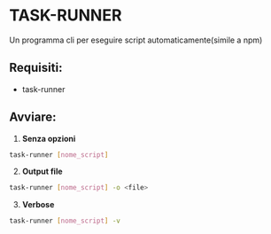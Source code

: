 # TASK-RUNNER

Un programma cli per eseguire script automaticamente(simile a npm)

## Requisiti:
- task-runner

## Avviare:
  1. **Senza opzioni**
  ```bash
  task-runner [nome_script]
  ```

  2. **Output file**
  ```bash
  task-runner [nome_script] -o <file>
  ```

  3. **Verbose**
  ```bash
  task-runner [nome_script] -v
  ```
